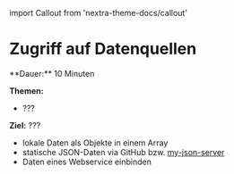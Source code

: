 import Callout from 'nextra-theme-docs/callout'

# Zugriff auf Datenquellen

<Callout>
  **Dauer:** 10 Minuten

  **Themen:**
  - ???

  **Ziel:** ???
</Callout>

- lokale Daten als Objekte in einem Array
- statische JSON-Daten via GitHub bzw. [my-json-server](https://my-json-server.typicode.com)
- Daten eines Webservice einbinden

